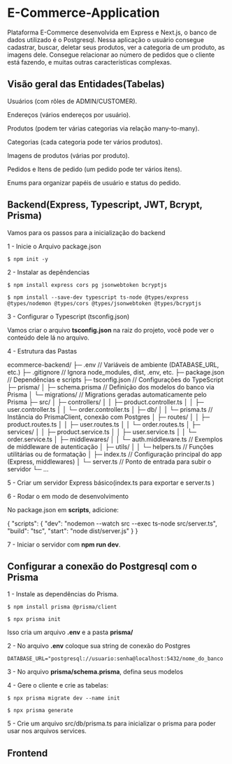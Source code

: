 # E-Commerce-Application
Plataforma E-Commerce desenvolvida em Express e Next.js, o banco de dados utilizado é o Postgresql. Nessa aplicação o usuário consegue cadastrar, buscar, deletar seus produtos, ver a categoria de um produto, as imagens dele. Consegue relacionar ao número de pedidos que o cliente está fazendo, e muitas outras características complexas.

## Visão geral das Entidades(Tabelas)

Usuários (com rôles de ADMIN/CUSTOMER).

Endereços (vários endereços por usuário).

Produtos (podem ter várias categorias via relação many-to-many).

Categorias (cada categoria pode ter vários produtos).

Imagens de produtos (várias por produto).

Pedidos e Itens de pedido (um pedido pode ter vários itens).

Enums para organizar papéis de usuário e status do pedido.

## Backend(Express, Typescript, JWT, Bcrypt, Prisma)
Vamos para os passos para a inicialização do backend

1 - Inicie o Arquivo package.json

```
$ npm init -y

```

2 - Instalar as depêndencias
```
$ npm install express cors pg jsonwebtoken bcryptjs

$ npm install --save-dev typescript ts-node @types/express @types/nodemon @types/cors @types/jsonwebtoken @types/bcryptjs

```

3 - Configurar o Typescript (tsconfig.json)

Vamos criar o arquivo **tsconfig.json** na raiz do projeto, você pode ver o conteúdo dele lá no arquivo.

4 - Estrutura das Pastas

ecommerce-backend/
├─ .env                 // Variáveis de ambiente (DATABASE_URL, etc.)
├─ .gitignore           // Ignora node_modules, dist, .env, etc.
├─ package.json         // Dependências e scripts
├─ tsconfig.json        // Configurações do TypeScript
├─ prisma/
│  ├─ schema.prisma     // Definição dos modelos do banco via Prisma
│  └─ migrations/       // Migrations geradas automaticamente pelo Prisma
├─ src/
│  ├─ controllers/
│  │  ├─ product.controller.ts
│  │  ├─ user.controller.ts
│  │  └─ order.controller.ts
│  ├─ db/
│  │  └─ prisma.ts      // Instância do PrismaClient, conexão com Postgres
│  ├─ routes/
│  │  ├─ product.routes.ts
│  │  ├─ user.routes.ts
│  │  └─ order.routes.ts
│  ├─ services/
│  │  ├─ product.service.ts
│  │  ├─ user.service.ts
│  │  └─ order.service.ts
│  ├─ middlewares/
│  │  └─ auth.middleware.ts  // Exemplos de middleware de autenticação
│  ├─ utils/
│  │  └─ helpers.ts     // Funções utilitárias ou de formatação
│  ├─ index.ts          // Configuração principal do app (Express, middlewares)
│  └─ server.ts         // Ponto de entrada para subir o servidor
└─ ...




5 - Criar um servidor Express básico(index.ts para exportar e server.ts )

6 - Rodar o em modo de desenvolvimento

No package.json em **scripts**, adicione:

{
  "scripts": {
    "dev": "nodemon --watch src --exec ts-node src/server.ts",
    "build": "tsc",
    "start": "node dist/server.js"
  }
}

7 - Iniciar o servidor com **npm run dev**.

## Configurar a conexão do Postgresql com o Prisma

1 - Instale as dependências do Prisma.

```
$ npm install prisma @prisma/client

$ npx prisma init

```

Isso cria um arquivo **.env** e a pasta **prisma/**

2 - No arquivo **.env** coloque sua string de conexão do Postgres

`DATABASE_URL="postgresql://usuario:senha@localhost:5432/nome_do_banco`

3 - No arquivo **prisma/schema.prisma**, defina seus modelos

4 - Gere o cliente e crie as tabelas:

```
$ npx prisma migrate dev --name init

$ npx prisma generate
```

5 - Crie um arquivo src/db/prisma.ts para inicializar o prisma para poder usar nos arquivos services.

## Frontend
